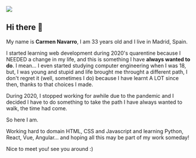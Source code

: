 <!--
**cartxu/cartxu** is a ✨ _special_ ✨ repository because its `README.md` (this file) appears on your GitHub profile.

Here are some ideas to get you started:

- 🔭 I’m currently working on ...
- 🌱 I’m currently learning ...
- 👯 I’m looking to collaborate on ...
- 🤔 I’m looking for help with ...
- 💬 Ask me about ...
- 📫 How to reach me: ...
- 😄 Pronouns: ...
- ⚡ Fun fact: ...
-->

<img src="https://i.postimg.cc/B6M7qCCS/navarrosoria2.png" >

<h2>Hi there 👋 </h2>

<p>My name is <strong>Carmen Navarro</strong>, I am 33 years old and I live in Madrid, Spain. <p>
  
<p>I started learning web development during 2020's quarentine because I NEEDED a change in my life, and this is something I have <strong>always wanted to do</strong>. I mean... I even started studying computer engineering when I was 18, but, I was young and stupid and life brought me throught a different path, I don't regret it (well, sometimes I do) because I have learnt A LOT since then, thanks to that choices I made. 
  
During 2020, I stopped working for awhile due to the pandemic and I decided I have to do something to take the path I have always wanted to walk, the time had come. 

So here I am. 

Working hard to domain HTML, CSS and Javascript and learning Python, React, Vue, Angular... and hoping all this may be part of my work someday!

Nice to meet you! see you around :) </p>
